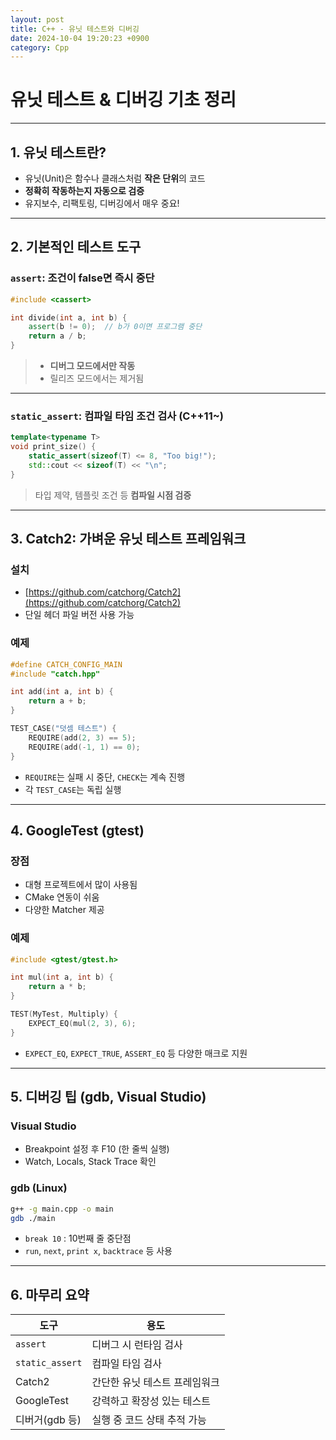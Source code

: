 ```yaml
---
layout: post
title: C++ - 유닛 테스트와 디버깅
date: 2024-10-04 19:20:23 +0900
category: Cpp
---
```

# 유닛 테스트 & 디버깅 기초 정리

---

## 1. 유닛 테스트란?

- 유닛(Unit)은 함수나 클래스처럼 **작은 단위**의 코드
- **정확히 작동하는지 자동으로 검증**
- 유지보수, 리팩토링, 디버깅에서 매우 중요!

---

## 2. 기본적인 테스트 도구

### `assert`: 조건이 false면 즉시 중단

```cpp
#include <cassert>

int divide(int a, int b) {
    assert(b != 0);  // b가 0이면 프로그램 중단
    return a / b;
}
```

> - **디버그 모드에서만 작동**
> - 릴리즈 모드에서는 제거됨

---

### `static_assert`: 컴파일 타임 조건 검사 (C++11~)

```cpp
template<typename T>
void print_size() {
    static_assert(sizeof(T) <= 8, "Too big!");
    std::cout << sizeof(T) << "\n";
}
```

> 타입 제약, 템플릿 조건 등 **컴파일 시점 검증**

---

## 3. Catch2: 가벼운 유닛 테스트 프레임워크

### 설치

- [https://github.com/catchorg/Catch2](https://github.com/catchorg/Catch2)
- 단일 헤더 파일 버전 사용 가능

### 예제

```cpp
#define CATCH_CONFIG_MAIN
#include "catch.hpp"

int add(int a, int b) {
    return a + b;
}

TEST_CASE("덧셈 테스트") {
    REQUIRE(add(2, 3) == 5);
    REQUIRE(add(-1, 1) == 0);
}
```

- `REQUIRE`는 실패 시 중단, `CHECK`는 계속 진행
- 각 `TEST_CASE`는 독립 실행

---

## 4. GoogleTest (gtest)

### 장점

- 대형 프로젝트에서 많이 사용됨
- CMake 연동이 쉬움
- 다양한 Matcher 제공

### 예제

```cpp
#include <gtest/gtest.h>

int mul(int a, int b) {
    return a * b;
}

TEST(MyTest, Multiply) {
    EXPECT_EQ(mul(2, 3), 6);
}
```

- `EXPECT_EQ`, `EXPECT_TRUE`, `ASSERT_EQ` 등 다양한 매크로 지원

---

## 5. 디버깅 팁 (gdb, Visual Studio)

### Visual Studio

- Breakpoint 설정 후 F10 (한 줄씩 실행)
- Watch, Locals, Stack Trace 확인

### gdb (Linux)

```sh
g++ -g main.cpp -o main
gdb ./main
```

- `break 10` : 10번째 줄 중단점
- `run`, `next`, `print x`, `backtrace` 등 사용

---

## 6. 마무리 요약

| 도구             | 용도                           |
|------------------|--------------------------------|
| `assert`         | 디버그 시 런타임 검사          |
| `static_assert`  | 컴파일 타임 검사               |
| Catch2           | 간단한 유닛 테스트 프레임워크 |
| GoogleTest       | 강력하고 확장성 있는 테스트   |
| 디버거(gdb 등)   | 실행 중 코드 상태 추적 가능    |